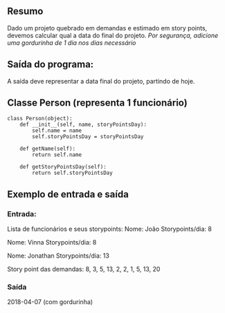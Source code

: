 ## Resumo
Dado um projeto quebrado em demandas e estimado em story points, devemos calcular qual
a data do final do projeto.
*Por segurança, adicione uma gordurinha de 1 dia nos dias necessário*

## Saída do programa:
A saída deve representar a data final do projeto, partindo de hoje.

## Classe Person (representa 1 funcionário)

```
class Person(object):
	def __init__(self, name, storyPointsDay):
		self.name = name
		self.storyPointsDay = storyPointsDay

	def getName(self):
		return self.name

	def getStoryPointsDay(self):
		return self.storyPointsDay
```

## Exemplo de entrada e saída
### Entrada:
Lista de funcionários e seus storypoints:
Nome: João
Storypoints/dia: 8

Nome: Vinna
Storypoints/dia: 8

Nome: Jonathan
Storypoints/dia: 13

Story point das demandas:
8, 3, 5, 13, 2, 2, 1, 5, 13, 20

### Saída
2018-04-07 (com gordurinha)